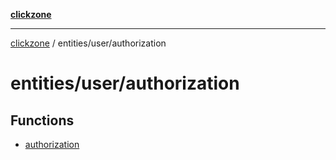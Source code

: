 [**clickzone**](../../../README.md)

***

[clickzone](../../../README.md) / entities/user/authorization

# entities/user/authorization

## Functions

- [authorization](functions/authorization.md)
